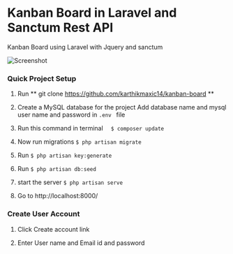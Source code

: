 # Kanban Board in Laravel  and  Sanctum Rest API
Kanban Board using Laravel with Jquery and sanctum


![Screenshot](https://raw.github.com/karthikmaxic14/kanban-board/main/screenshot.png)


### Quick Project Setup

1. Run ** git clone https://github.com/karthikmaxic14/kanban-board **

2. Create a MySQL database for the project
	Add database name and mysql user name and password in `.env ` file

3. Run this command in terminal ```  $ composer update```

4. Now run migrations ``` $ php artisan migrate ```

5.   Run ``` $ php artisan key:generate ```

6.   Run ``` $ php artisan db:seed ```

7.  start the server ``` $ php artisan serve ```

8. Go to http://localhost:8000/

### Create User Account

1. Click Create account link 

2. Enter User name and Email id and password

